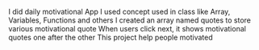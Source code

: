 I did daily motivational App
I used concept used in class like Array, Variables, Functions and others
I created an array named quotes to store various motivational quote
When users click next, it shows motivational quotes one after the other
This project help people motivated
